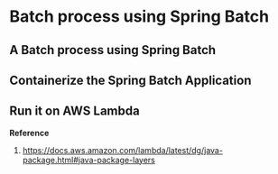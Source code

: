 # Batch process using Spring Batch

## A Batch process using Spring Batch
## Containerize the Spring Batch Application
## Run it on AWS Lambda

**Reference**
1. https://docs.aws.amazon.com/lambda/latest/dg/java-package.html#java-package-layers
